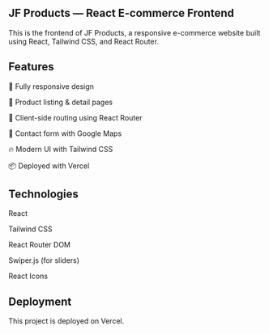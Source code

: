 ## JF Products — React E-commerce Frontend
This is the frontend of JF Products, a responsive e-commerce website built using React, Tailwind CSS, and React Router.

## Features

🔄 Fully responsive design

🛒 Product listing & detail pages

🧭 Client-side routing using React Router

📩 Contact form with Google Maps

🔥 Modern UI with Tailwind CSS

📦 Deployed with Vercel

## Technologies

React

Tailwind CSS

React Router DOM

Swiper.js (for sliders)

React Icons

## Deployment
This project is deployed on Vercel.





